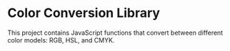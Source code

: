 # Color Conversion Library

This project contains JavaScript functions that convert between different color models: RGB, HSL, and CMYK.
